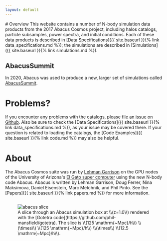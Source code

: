 ```yaml
---
layout: default
---
```


<div class="twocolumn">
<div class="column" markdown="1">
# Overview
This website contains a number of N-body simulation data products
from the 2017 Abacus Cosmos project, including halos catalogs, particle subsamples, power spectra,
and initial conditions. Each of these data products is described in
[Data Specifications]({{ site.baseurl }}{% link data_specifications.md %});
the simulations are described in [Simulations]({{ site.baseurl }}{% link simulations.md %}).
  
## AbacusSummit
In 2020, Abacus was used to produce a new, larger set of simulations called [AbacusSummit](abacussummit.readthedocs.io/).

# Problems?
If you encounter any problems with the catalogs, please
[file an issue on Github](https://github.com/lgarrison/AbacusCosmos/issues). Also be sure to check the
[Data Specifications]({{ site.baseurl }}{% link data_specifications.md %}), as your issue may be covered there.
If your question is related to loading the catalogs, the [Code Examples]({{ site.baseurl }}{% link code.md %})
may also be helpful.

# About
The Abacus Cosmos suite was run by [Lehman Garrison](http://lgarrison.github.io/) on the GPU nodes of the University of Arizona's
[El Gato super computer](https://www.top500.org/system/178215/) using the new N-body code Abacus.  Abacus is written by Lehman Garrison, Doug Ferrer, Nina Maksimova, Daniel Eisenstein, Marc Metchnik, and Phil Pinto.  See the [Papers]({{ site.baseurl }}{% link papers.md %}) for more information.
</div>

<div class="column">
<figure>
<img src="{{ site.baseurl }}{% link abacus_slice.png %}" alt="abacus slice"/>
<figcaption markdown="1">
A slice through an Abacus simulation box at \\(z=1.0\\) rendered with the [Gotetra code](https://github.com/phil-mansfield/gotetra).  The slice is \\(125 \mathrm{~Mpc}/h\\) \\(\times\\) \\(125 \mathrm{~Mpc}/h\\) \\(\times\\) \\(12.5 \mathrm{~Mpc}/h\\).
</figcaption>
</figure>
</div>
</div>
